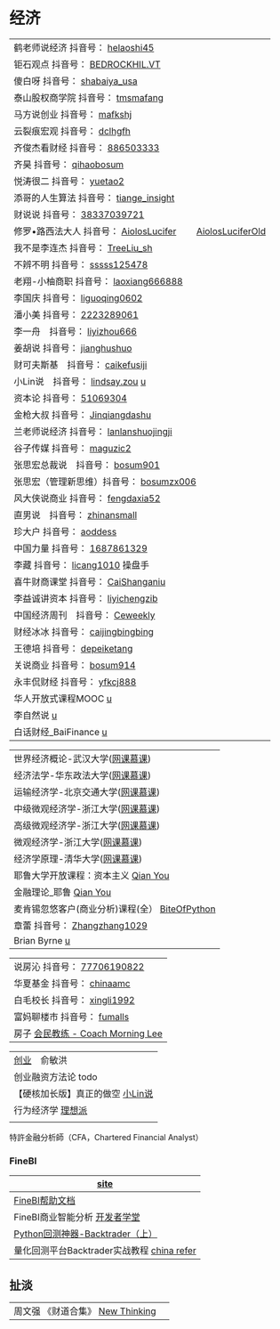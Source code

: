 # 经济

|                                                                                                                                                                                                                                                                                                                                                                                                                                                                                                                                                                                       |
| ------------------------------------------------------------------------------------------------------------------------------------------------------------------------------------------------------------------------------------------------------------------------------------------------------------------------------------------------------------------------------------------------------------------------------------------------------------------------------------------------------------------------------------------------------------------------------------- |
| 鹤老师说经济 抖音号： [helaoshi45](https://www.douyin.com/user/MS4wLjABAAAA\_BNHk7z-Cb6siiuXuGb068BrWZP0y303EoMyXlFPhdVGozhlm836OvGEERpe9DAt?author\_id=2049083474457133\&enter\_from=video\_detail\&enter\_method=video\_title\&from\_gid=6933894070485994767\&group\_id=6933894070485994767\&log\_pb=%7B%22impr\_id%22%3A%22021633805952310fdbddc0300fff0010a86a6170000000faf3213%22%7D)                                                                                                                                                                                                      |
| 钜石观点 抖音号： [BEDROCKHIL.VT](https://www.douyin.com/user/MS4wLjABAAAANKcqjyaKFQRPPQFk7h8k2K0f-GY66juLd2hLtgC9vX68fu-\_wTbR7ySyRYlRCMEW?author\_id=2400935829585758\&enter\_from=video\_detail\&enter\_method=video\_title\&from\_gid=6927664234901933316\&group\_id=6927664234901933316\&log\_pb=%7B%22impr\_id%22%3A%22021633806155252fdbddc0300fff0010a8498840000008d5523d1%22%7D)                                                                                                                                                                                                     |
| 傻白呀 抖音号： [shabaiya\_usa](https://www.douyin.com/user/MS4wLjABAAAAGLwNfNCA8cwEhJTEqlXlvKFYVrVYwUKcF3sAr11jHs0?author\_id=105974054636\&enter\_from=video\_detail\&enter\_method=video\_title\&from\_gid=6984656645632609567\&group\_id=6984656645632609567\&log\_pb=%7B%22impr\_id%22%3A%22021633780014922fdbddc0300fff0010a83d02f0000000ae1bf84%22%7D)                                                                                                                                                                                                                                |
| 泰山股权商学院 抖音号： [tmsmafang](https://www.douyin.com/user/MS4wLjABAAAA9g4Y7BSwsvywfwqb5b2B3fm4xpIx9rQRqCw1mjYF\_GM?author\_id=104200660216\&enter\_from=video\_detail\&enter\_method=video\_title\&from\_gid=7015430334917643531\&group\_id=7015430334917643531\&log\_pb=%7B%22impr\_id%22%3A%222021100906330201015022203856058C65%22%7D)                                                                                                                                                                                                                                                  |
| 马方说创业 抖音号： [mafkshj](https://www.douyin.com/user/MS4wLjABAAAArTLizOiyzDCUVmw1RSDZsY0O\_JtBR51nROhMx26N1pU?enter\_from=recommend\&enter\_method=video\_title\&from\_gid=7017281290290433310\&is\_full\_screen=0)                                                                                                                                                                                                                                                                                                                                                                       |
| 云裂痕宏观 抖音号： [dclhgfh](https://www.douyin.com/user/MS4wLjABAAAA3an2OMi6QAqzIEsu4dsf5nOvUbP3ATpaWtqEiVVn-Ng)                                                                                                                                                                                                                                                                                                                                                                                                                                                                             |
| 齐俊杰看财经 抖音号： [886503333](https://www.douyin.com/user/MS4wLjABAAAAY-lAIB3cMPwHych9oyFlxcERzYUs9Mqh7WyoR1lpVRY?author\_id=3361099874\&enter\_from=video\_detail\&enter\_method=video\_title\&from\_gid=6915573683134172416\&group\_id=6915573683134172416\&log\_pb=%7B%22impr\_id%22%3A%22021633806893127fdbddc0200fff0030a925bcf000000383a4098%22%7D)                                                                                                                                                                                                                                   |
| 齐昊 抖音号： [qihaobosum](https://www.douyin.com/user/MS4wLjABAAAAp\_j6ZSKtLiJehg0PhVoz-Oj52Ap8sw-z79KBFFP9pS-qQg0WMtZFJzpkNwEpw4jO?author\_id=1547739851923656\&enter\_from=follow\&enter\_method=comment\&from\_gid=7016918116479323403\&group\_id=7016918116479323403)                                                                                                                                                                                                                                                                                                                  |
| 悦涛很二 抖音号： [yuetao2](https://www.douyin.com/user/MS4wLjABAAAAlyOF3a2-ARY8F-h\_2VQKjsYha59b\_sXxlpHM9Ephzbw?author\_id=75755692616\&enter\_from=video\_detail\&enter\_method=video\_title\&from\_gid=6897850895124532484\&group\_id=6897850895124532484\&log\_pb=%7B%22impr\_id%22%3A%22021633810171946fdbddc0300fff0010a86969e000001301fa8ff%22%7D)                                                                                                                                                                                                                                    |
| 添哥的人生算法 抖音号： [tiange\_insight](https://www.douyin.com/user/MS4wLjABAAAAaGUhSkRFb5Ij0AM3UE7rjGgOJ1pRkX-4DbJtk8hS69HaLvcF-cq9ha36JKAchgKc?author\_id=1574123930394510\&enter\_from=video\_detail\&enter\_method=video\_title\&from\_gid=6923900477797043464\&group\_id=6923900477797043464\&log\_pb=%7B%22impr\_id%22%3A%22021633806462054fdbddc0100fff0030ad350300000000bb83949%22%7D)                                                                                                                                                                                                 |
| 财说说 抖音号： [38337039721](https://www.douyin.com/user/MS4wLjABAAAAJbXYD6uJyWgM7\_3pqRSCP7peZEcCxsrnwOhUzdBFTgg?enter\_from=follow\&enter\_method=video\_title\&from\_gid=7016886681278237952\&is\_full\_screen=0)                                                                                                                                                                                                                                                                                                                                                                        |
| 修罗•路西法大人 抖音号： [AiolosLucifer](https://www.douyin.com/user/MS4wLjABAAAATD4MQ8uF\_4Jyufu-kk-sfi\_ly1JOPkmojA00RVOOhbRzyVLzrkuDsgZP0VGf4pgb?enter\_from=search\_result\&enter\_method=search\_result\&extra\_params=%7B%22search\_id%22%3A%2220211010031102010150132072481C29C1%22%2C%22search\_result\_id%22%3A%224240143713316077%22%2C%22search\_keyword%22%3A%22%E4%BF%AE%E7%BD%97%E8%B7%AF%E8%A5%BF%E6%B3%95%E5%A4%A7%E4%BA%BA%22%2C%22search\_type%22%3A%22video%22%7D)　　 [AiolosLuciferOld](https://www.douyin.com/user/MS4wLjABAAAAYDI3R0ixgXnaUzqNju34YirhskUzCu2cZpd8A-D\_pnk) |
| 我不是李连杰 抖音号： [TreeLiu\_sh](https://www.douyin.com/user/MS4wLjABAAAAPeJG-dwlKVAwJtZYaEH7goDRUc416aNwsDJjGnUW6KE?author\_id=94076180054\&enter\_from=video\_detail\&enter\_method=video\_title\&from\_gid=6919857482819030280\&group\_id=6919857482819030280\&log\_pb=%7B%22impr\_id%22%3A%22021633806959373fdbddc0300fff0010a8a1121000000089d5a95%22%7D)                                                                                                                                                                                                                                |
| 不辨不明 抖音号： [sssss125478](https://www.douyin.com/user/MS4wLjABAAAAFtoPS2rxoMGHjKb1\_jaiVlAnPxV9JiKg3mh4s5aVuBTu70\_YDq5d3XmU9y-l4\_GX?enter\_from=follow\&enter\_method=video\_title\&from\_gid=7016310505354693899\&is\_full\_screen=0)                                                                                                                                                                                                                                                                                                                                                |
| 老翔-小柚商职 抖音号： [laoxiang666888](https://www.douyin.com/user/MS4wLjABAAAA4n7U-qm8SofQU39etlRGULgbb9OQrZpZuD5Hpgk7vcDFwL05Wc-\_k6ZfGEvtnpMO?author\_id=1745667028682819\&enter\_from=video\_detail\&enter\_method=video\_title\&from\_gid=6918847435959733517\&group\_id=6918847435959733517\&log\_pb=%7B%22impr\_id%22%3A%22021633807128025fdbd400a040000000a70528700000020cd9e3a%22%7D)                                                                                                                                                                                                 |
| 李国庆 抖音号： [liguoqing0602](https://www.douyin.com/user/MS4wLjABAAAAyw7nJSeoJAWQUr21hNjUzG4LCqn-gXObOKnCKKTICV69UlOvvG37ijw5FAycPoWX?author\_id=3315755127420029\&enter\_from=video\_detail\&enter\_method=video\_title\&from\_gid=6903652616086113539\&group\_id=6903652616086113539\&log\_pb=%7B%22impr\_id%22%3A%22021633809092854fdbddc0100fff0030ace165d0000002ade9791%22%7D)                                                                                                                                                                                                       |
| 潘小美 抖音号： [2223289061](https://www.douyin.com/user/MS4wLjABAAAAjPUhpWzsvp11t5eZmnT5cc5mLcRzxjJzP-j4cntIapk?author\_id=106124342748\&enter\_from=follow\&enter\_method=comment\&from\_gid=7016975281822944525\&group\_id=7016975281822944525\&log\_pb=%7B%22impr\_id%22%3A%22202110100507120101511852092022CFF0%22%7D)                                                                                                                                                                                                                                                                  |
| 李一舟　抖音号： [liyizhou666](https://www.douyin.com/user/MS4wLjABAAAAfJbYiohY4syKtJ5pCwbCV-KgSFQCnPMUiyRRWjBrdEo?enter\_from=recommend\&enter\_method=video\_title\&from\_gid=7008101249878887715\&is\_full\_screen=0)                                                                                                                                                                                                                                                                                                                                                                      |
| 姜胡说 抖音号： [jianghushuo](https://www.douyin.com/user/MS4wLjABAAAAxaSHyjKQyfWHKjIS1mYbpxxEQZpT8ogl\_eyks2M\_Twc?enter\_from=recommend\&enter\_method=video\_title\&from\_gid=7017782129727671582\&is\_full\_screen=0)                                                                                                                                                                                                                                                                                                                                                                    |
| 财可夫斯基　抖音号： [caikefusiji](https://www.douyin.com/user/MS4wLjABAAAA\_n-dkRyE1i9eqS8gInTOrs4ihqFN44\_54ALL22fJpDg)                                                                                                                                                                                                                                                                                                                                                                                                                                                                       |
| 小Lin说　抖音号： [lindsay.zou](https://www.douyin.com/user/MS4wLjABAAAAunpkE2IXyHAxm4A24G5d1Cf5141pnZy8HwNR5f2-6pI\_GYBVR-Pv23uFyfMPB\_9I)   [u](https://www.youtube.com/c/Lindsay%E8%AF%B4/playlists)                                                                                                                                                                                                                                                                                                                                                                                      |
| 资本论 抖音号： [51069304](https://www.douyin.com/user/MS4wLjABAAAAd23jWkNJ2yPXAQseofIP-mEdScK7NhS5LFQun6nIjhs)                                                                                                                                                                                                                                                                                                                                                                                                                                                                              |
| 金枪大叔 抖音号： [Jinqiangdashu](https://www.douyin.com/user/MS4wLjABAAAAT4iFvoTOtlJCDuUMyovtft5NLQOnQZ-HECl7EGe-rT0)                                                                                                                                                                                                                                                                                                                                                                                                                                                                        |
| 兰老师说经济 抖音号： [lanlanshuojingji](https://www.douyin.com/user/MS4wLjABAAAAiBGWl5DacpdCBgNnGN61udRkiKrtEhdyYyUBkJWD1Fc)                                                                                                                                                                                                                                                                                                                                                                                                                                                                   |
| 谷子传媒 抖音号： [maguzic2](https://www.douyin.com/user/MS4wLjABAAAAlqT0dQrHBDj3KDueccBqy26GOQu41gz12kjPASA3TI4Bya1LU4vWPuRYWF-\_7iXR)                                                                                                                                                                                                                                                                                                                                                                                                                                                       |
| 张思宏总裁说　抖音号： [bosum901](https://www.douyin.com/user/MS4wLjABAAAAND\_3IaHSdng6rtAAmm4HdGeflKcRhk3uILpXBIH09ND13OYLVkFvUrloO3Bbf8Yk)                                                                                                                                                                                                                                                                                                                                                                                                                                                     |
| 张思宏（管理新思维）抖音号： [bosumzx006](https://www.douyin.com/user/MS4wLjABAAAAOFDZS\_ry0l-JSmBfpMcTbNhhi8RLjU6MSL9ef4YVR\_4)                                                                                                                                                                                                                                                                                                                                                                                                                                                                    |
| 风大侠说商业  抖音号： [fengdaxia52](https://www.douyin.com/user/MS4wLjABAAAAvapkZLspI9dozTIiSxb70wgsR7lbXgaE3JlmJQRlKVM)                                                                                                                                                                                                                                                                                                                                                                                                                                                                       |
| 直男说　抖音号： [zhinansmall](https://www.douyin.com/user/MS4wLjABAAAAk9zJpv9Yaq6Qp97yLY6ptjwhdDCs6xDxtgEDfjJ8WUAAVOInLRNNLJVF76h88ORw)                                                                                                                                                                                                                                                                                                                                                                                                                                                      |
| 珍大户 抖音号： [aoddess](https://www.douyin.com/user/MS4wLjABAAAA5b9N0ZvpGH3e0v-6tSeueJp7dBgEz5WI0uvPQpPhur0)                                                                                                                                                                                                                                                                                                                                                                                                                                                                               |
| 中国力量 抖音号： [1687861329](https://www.douyin.com/user/MS4wLjABAAAAEQaR2jbponuEbaRFCqVxnhnbeoYrgxOWHoxDmFJqoBs)                                                                                                                                                                                                                                                                                                                                                                                                                                                                           |
| 李藏 抖音号： [licang1010](https://www.douyin.com/user/MS4wLjABAAAASBGV3zu4AZvkSmfPv3Hy\_OAKWkk5IkVVUlg\_CX9-nrHNj3kjIAFNDeCZkczRagBR)  操盘手                                                                                                                                                                                                                                                                                                                                                                                                                                                 |
| 喜牛财商课堂 抖音号： [CaiShanganiu](https://www.douyin.com/user/MS4wLjABAAAACiBZbKgsEVv3vdpe2V4Ys5A2CMM11fZ1nWu5UwQi2H3Gzz4Rp1PNCojbX4vnULAT)                                                                                                                                                                                                                                                                                                                                                                                                                                                  |
| 李益诚讲资本 抖音号： [liyichengzib](https://www.douyin.com/user/MS4wLjABAAAAyjcLszXnbANEj9sDrwxfmcrWZh0a7lENjC3GNHtTVG02esJ6jr8\_n5rDD-cseq-Z)                                                                                                                                                                                                                                                                                                                                                                                                                                                 |
| 中国经济周刊　抖音号： [Ceweekly](https://www.douyin.com/user/MS4wLjABAAAAT-I3LwDkBbciuq-xFhsTKNgjqjWEqVznB4uLW\_uza4c)                                                                                                                                                                                                                                                                                                                                                                                                                                                                          |
| 财经冰冰  抖音号： [caijingbingbing](https://www.douyin.com/user/MS4wLjABAAAAWYNYSwsp\_7zCDrev89IeIIwpOXib2fATs2vlGojzXzvxfqox3-63acTp3gGIpxTd)                                                                                                                                                                                                                                                                                                                                                                                                                                               |
| 王德培 抖音号： [depeiketang](https://www.douyin.com/user/MS4wLjABAAAAaB\_m2uTMMcz0ALDjTX8f963-GEdXBTzjVLPIbal4C6VL5XseNUx7nJshlIjxN6hf)                                                                                                                                                                                                                                                                                                                                                                                                                                                     |
| 关说商业 抖音号： [bosum914](https://www.douyin.com/user/MS4wLjABAAAACmBZ4zYlaxgm6X\_F3Ftf6fy8MtI-S5RJ0gxmdHzdUw053OrpM1PB389Ttj7h2kvB)                                                                                                                                                                                                                                                                                                                                                                                                                                                       |
| 永丰侃财经 抖音号： [yfkcj888](https://www.douyin.com/user/MS4wLjABAAAAO2Et1rywunNnxYYjJLfrOZ3wuzaoAjB3VzPBzHsgYBo)                                                                                                                                                                                                                                                                                                                                                                                                                                                                            |
| 华人开放式课程MOOC [u](https://www.youtube.com/c/%E5%8D%8E%E4%BA%BA%E5%BC%80%E6%94%BE%E5%BC%8F%E8%AF%BE%E7%A8%8BMOOC/playlists)                                                                                                                                                                                                                                                                                                                                                                                                                                                              |
| 李自然说 [u](https://www.youtube.com/channel/UCgLUl1WDoDXUtxPaZeSZHsw)                                                                                                                                                                                                                                                                                                                                                                                                                                                                                                                    |
| 白话财经\_BaiFinance [u](https://www.youtube.com/channel/UCNjkVRkb\_-\_0KCtiO6cRkmg)                                                                                                                                                                                                                                                                                                                                                                                                                                                                                                      |

|                                                                                                               |
| ------------------------------------------------------------------------------------------------------------- |
| 世界经济概论-武汉大学([网课慕课](https://www.youtube.com/playlist?list=PLqlw88i7XLoxhqOjylcAQhn9HpLAB9Kdr))                 |
| 经济法学-华东政法大学([网课慕课](https://www.youtube.com/playlist?list=PLqlw88i7XLowwCj2vWc6C\_cKCU-nVbhkm))                |
| 运输经济学-北京交通大学([网课慕课](https://www.youtube.com/playlist?list=PLqlw88i7XLow6gQ3pYm9l83XTOeSNe9fg))                |
| 中级微观经济学-浙江大学([网课慕课](https://www.youtube.com/playlist?list=PLqlw88i7XLozLFymMg6jrG2NvrzY0zTWy))                |
| 高级微观经济学-浙江大学([网课慕课](https://www.youtube.com/playlist?list=PLqlw88i7XLoyCy9cb4rtH5U8b1gFrAJTl))                |
| 微观经济学-浙江大学([网课慕课](https://www.youtube.com/playlist?list=PLqlw88i7XLozr0iichVYx478mfLkEt\_sD))                 |
| 经济学原理-清华大学([网课慕课](https://www.youtube.com/playlist?list=PLqlw88i7XLoy\_7te3JITb92p3ydWy9wg1))                 |
| 耶鲁大学开放课程：资本主义 [Qian You](https://www.youtube.com/playlist?list=PLAEDA339484D8E413)                            |
| 金融理论\_耶鲁 [Qian You](https://www.youtube.com/playlist?list=PLzyul8BgWXKz6mTaCrG-qS-X6FmnnXjA8)                 |
| 麦肯锡忽悠客户(商业分析)课程(全） [BiteOfPython](https://www.youtube.com/playlist?list=PL4R4917X9BkGC\_8obJ-Xz5SANRTvw7EG7)  |
| 章蕾 抖音号： [Zhangzhang1029](https://www.douyin.com/user/MS4wLjABAAAAtAlTPy3ye9FceaFLJ1UMOs76nOSfzZG5JDnTHr0o458) |
| Brian Byrne [u](https://www.youtube.com/c/BrianByrneFinance/playlists)                                        |

|                                                                                                                                                                                                                                         |
| --------------------------------------------------------------------------------------------------------------------------------------------------------------------------------------------------------------------------------------- |
| 说房沁 抖音号： [77706190822](https://www.douyin.com/user/MS4wLjABAAAA8Bdr\_mW9MhX5BnUQjYac3wzXbOvph9Bp\_41jfKmB7o1jIRcvnEHsUeJfHtmwSwcD?enter\_from=recommend\&enter\_method=video\_title\&from\_gid=7014315812341255460\&is\_full\_screen=0) |
| 华夏基金 抖音号： [chinaamc](https://www.douyin.com/user/MS4wLjABAAAA0uVLKr7Wuc6iofQyCAjKoRwOIM1FXmCaPGcesYZfix24co9x-K77Z-srof3MIuFK)                                                                                                          |
| 白毛校长 抖音号： [xingli1992](https://www.douyin.com/user/MS4wLjABAAAAK3bmhgD6\_-RLoPhRlkZC1J-hTP2S-dpD9QWKVhIJtJ8llm5r\_hAzcv-yQzTuDGq5)                                                                                                      |
| 富妈聊楼市 抖音号： [fumalls](https://www.douyin.com/user/MS4wLjABAAAA4tSJaqSHNXZXuda9519EWOiij8aCDHSz0\_lAhn-rDywSa662pfy9A8a1xY6fWmKK)                                                                                                         |
| 房子 [会民教练 - Coach Morning Lee](https://www.youtube.com/playlist?list=PLYpDJ\_MqTTZpOlAxRQAVslRdOwCjWaCZe)                                                                                                                                |

|                                                                                       |
| ------------------------------------------------------------------------------------- |
| [创业](https://www.youtube.com/watch?v=fuQd3MAKFfk)　俞敏洪                                 |
| 创业融资方法论 todo                                                                          |
| 【硬核加长版】真正的做空 [小Lin说](https://www.youtube.com/watch?v=--KnsLGfXWM)                     |
| 行为经济学 [理想派](https://www.youtube.com/playlist?list=PL9npAsaJ90uI1WztaodMgy3Y7gzl22HrB) |
|                                                                                       |

特許金融分析師（CFA，Chartered Financial Analyst）

### FineBI

| [site](https://www.finebi.com)                                                                               |
| ------------------------------------------------------------------------------------------------------------ |
| [FineBI帮助文档](https://help.finebi.com/513/)                                                                   |
| FineBI商业智能分析 [开发者学堂](https://www.youtube.com/playlist?list=PLGmd9-PCMLhZCgjOj4wgjMSnR08jCnq73)               |
| [Python回测神器-Backtrader（上）](https://zhuanlan.zhihu.com/p/261735195)                                           |
| 量化回测平台Backtrader实战教程 [china refer](https://www.youtube.com/playlist?list=PLHxM50fGnEoVSkh8PAI7dTWtEFJuu9Yom) |

## 扯淡

|                                                                                                      |   |
| ---------------------------------------------------------------------------------------------------- | - |
| 周文强 《财道合集》 [New Thinking](https://www.youtube.com/playlist?list=PL\_QvAG3g5DBpwDZEACj1KVVQ7oqmYiEqj) |   |
